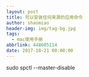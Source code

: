 ```yaml
---
layout: post
title: 可以安装任何来源的应用命令
author: shaomiao
header-img: img/tag-bg.jpg
tags:
  - mac使用手册
abbrlink: 448605114
date: 2017-10-21 00:00:00
---
```

sudo spctl --master-disable
